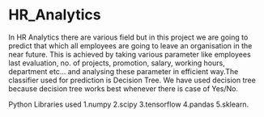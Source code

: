 # HR_Analytics

In HR Analytics there are various field but in this project we
are going to predict that which all employees are going to leave an
organisation in the near future. This is achieved by taking various
parameter like employees last evaluation, no. of projects, promotion, salary,
working hours, department etc... and analysing these parameter in efficient
way.The classifier used for prediction is Decision Tree. We have used decision tree because
decision tree works best whenever there is case of Yes/No. 

Python Libraries used
1.numpy
2.scipy
3.tensorflow
4.pandas
5.sklearn.
